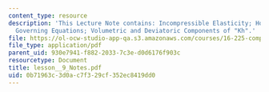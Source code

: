 ```yaml
---
content_type: resource
description: 'This Lecture Note contains: Incompressible Elasticity; Hooke''s Law;
  Governing Equations; Volumetric and Deviatoric Components of "Kh".'
file: https://ol-ocw-studio-app-qa.s3.amazonaws.com/courses/16-225-computational-mechanics-of-materials-fall-2003/0b71963c3d0ac7f329cf352ec8419dd0_lesson__9_Notes.pdf
file_type: application/pdf
parent_uid: 930e7941-f882-2033-7c3e-d0d6176f903c
resourcetype: Document
title: lesson__9_Notes.pdf
uid: 0b71963c-3d0a-c7f3-29cf-352ec8419dd0
---
```

